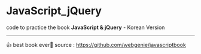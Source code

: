 # JavaScript_jQuery
code to practice the book **JavaScript &amp; jQuery** - Korean Version

* * *
👍 best book ever💖
source : <https://github.com/webgenie/javascriptbook>
